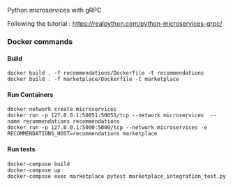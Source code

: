 Python microservices with gRPC

Following the tutorial : https://realpython.com/python-microservices-grpc/


### Docker commands

#### Build


```
docker build . -f recommendations/Dockerfile -t recommendations
docker build . -f marketplace/Dockerfile -t marketplace
```


#### Run Containers


```
docker network create microservices
docker run -p 127.0.0.1:50051:50051/tcp --network microservices  --name recommendations recommendations
docker run -p 127.0.0.1:5000:5000/tcp --network microservices -e RECOMMENDATIONS_HOST=recommendations marketplace
```


#### Run tests

```
docker-compose build
docker-compose up
docker-compose exec marketplace pytest marketplace_integration_test.py
```